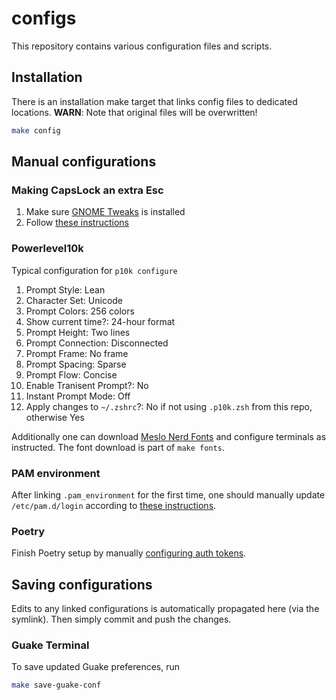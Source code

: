 # configs
This repository contains various configuration files and scripts.

## Installation
There is an installation make target that links config files to dedicated locations.
**WARN**: Note that original files will be overwritten!
```bash
make config
```

## Manual configurations

### Making CapsLock an extra Esc
1. Make sure [GNOME Tweaks](https://wiki.gnome.org/Apps/Tweaks) is installed
1. Follow [these instructions](https://dev.to/yuyabu/how-to-use-caps-lock-key-as-esc-on-ubuntu-18-1g7l)

### Powerlevel10k
Typical configuration for `p10k configure`
1. Prompt Style: Lean
1. Character Set: Unicode
1. Prompt Colors: 256 colors
1. Show current time?: 24-hour format
1. Prompt Height: Two lines
1. Prompt Connection: Disconnected
1. Prompt Frame: No frame
1. Prompt Spacing: Sparse
1. Prompt Flow: Concise
1. Enable Tranisent Prompt?: No
1. Instant Prompt Mode: Off
1. Apply changes to `~/.zshrc`?: No if not using `.p10k.zsh` from this repo, otherwise Yes 

Additionally one can download [Meslo Nerd Fonts](https://github.com/romkatv/powerlevel10k#meslo-nerd-font-patched-for-powerlevel10k) and 
configure terminals as instructed. The font download is part of `make fonts`.

### PAM environment
After linking `.pam_environment` for the first time, one should manually update 
`/etc/pam.d/login` according to [these instructions](https://askubuntu.com/a/636544).

### Poetry
Finish Poetry setup by manually [configuring auth tokens](https://bit.ly/3fdpMNR).

## Saving configurations
Edits to any linked configurations is automatically propagated here 
(via the symlink). Then simply commit and push the changes. 

### Guake Terminal
To save updated Guake preferences, run
```bash
make save-guake-conf
```
